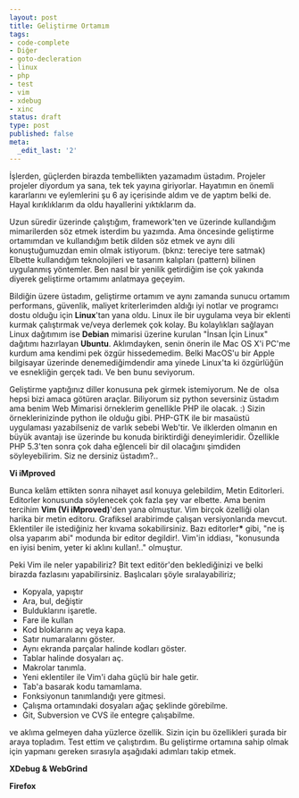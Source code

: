 ```yaml
---
layout: post
title: Geliştirme Ortamım
tags:
- code-complete
- Diğer
- goto-decleration
- linux
- php
- test
- vim
- xdebug
- xinc
status: draft
type: post
published: false
meta:
  _edit_last: '2'
---
```

İşlerden, güçlerden birazda tembellikten yazamadım üstadım. Projeler projeler diyordum ya sana, tek tek yayına giriyorlar. Hayatımın en önemli kararlarını ve eylemlerini şu 6 ay içerisinde aldım ve de yaptım belki de. Hayal kırıklıklarım da oldu hayallerini yıktıklarım da.

Uzun süredir üzerinde çalıştığım, framework'ten ve üzerinde kullandığım mimarilerden söz etmek isterdim bu yazımda. Ama öncesinde geliştirme ortamımdan ve kullandığım betik dilden söz etmek ve aynı dili konuştuğumuzdan emin olmak istiyorum. (bknz: tereciye tere satmak) Elbette kullandığım teknolojileri ve tasarım kalıpları (pattern) bilinen uygulanmış yöntemler. Ben nasıl bir yenilik getirdiğim ise çok yakında diyerek geliştirme ortamımı anlatmaya geçeyim.

Bildiğin üzere üstadım, geliştirme ortamım ve aynı zamanda sunucu ortamım performans, güvenlik, maliyet kriterlerimden aldığı iyi notlar ve programcı dostu olduğu için <strong>Linux</strong>'tan yana oldu. Linux ile bir uygulama veya bir eklenti kurmak çalıştırmak ve/veya derlemek çok kolay. Bu kolaylıkları sağlayan Linux dağıtımım ise <strong>Debian</strong> mimarisi üzerine kurulan "İnsan İçin Linux" dağıtımı hazırlayan <strong>Ubuntu</strong>. Aklımdayken, senin önerin ile Mac OS X'i PC'me kurdum ama kendimi pek özgür hissedemedim. Belki MacOS'u bir Apple bilgisayar üzerinde denemediğimdendir ama yinede Linux'ta ki özgürlüğün ve esnekliğin gerçek tadı. Ve ben bunu seviyorum.

Geliştirme yaptığınız diller konusuna pek girmek istemiyorum. Ne de  olsa hepsi bizi amaca götüren araçlar. Biliyorum siz python seversiniz üstadım ama benim Web Mimarisi örneklerim genellikle PHP ile olacak. :) Sizin örneklerinizinde python ile olduğu gibi. PHP-GTK ile bir masaüstü uygulaması yazabilseniz de varlık sebebi Web'tir. Ve ilklerden olmanın en büyük avantajı ise üzerinde bu konuda biriktirdiği deneyimleridir. Özellikle PHP 5.3'ten sonra çok daha eğlenceli bir dil olacağını şimdiden söyleyebilirim. Siz ne dersiniz üstadım?..

<strong>Vi iMproved</strong>

Bunca kelâm ettikten sonra nihayet asıl konuya gelebildim, Metin Editorleri. Editorler konusunda söylenecek çok fazla şey var elbette. Ama benim tercihim <strong>Vim (Vi iMproved)</strong>'den yana olmuştur. Vim birçok özelliği olan harika bir metin editoru. Grafiksel arabirimde çalışan versiyonlarıda mevcut. Eklentiler ile istediğiniz her kıvama sokabilirsiniz. Bazı editorler<strong>*</strong> gibi, "ne iş olsa yaparım abi" modunda bir editor degildir!. Vim'in iddiası, "konusunda en iyisi benim, yeter ki aklını kullan!.." olmuştur.

Peki Vim ile neler yapabiliriz? Bit text editör'den beklediğinizi ve belki birazda fazlasını yapabilirsiniz. Başlıcaları şöyle sıralayabiliriz;
<ul>
	<li>Kopyala, yapıştır</li>
	<li>Ara, bul, değiştir</li>
	<li>Bulduklarını işaretle.</li>
	<li>Fare ile kullan</li>
	<li>Kod bloklarını aç veya kapa.</li>
	<li>Satır numaralarını göster.</li>
	<li>Aynı ekranda parçalar halinde kodları göster.</li>
	<li>Tablar halinde dosyaları aç.</li>
	<li>Makrolar tanımla.</li>
	<li>Yeni eklentiler ile Vim'i daha güçlü bir hale getir.</li>
	<li>Tab'a basarak kodu tamamlama.</li>
	<li>Fonksiyonun tanımlandığı yere gitmesi.</li>
	<li>Çalışma ortamındaki dosyaları ağaç şeklinde görebilme.</li>
	<li>Git, Subversion ve CVS ile entegre çalışabilme.</li>
</ul>
ve aklıma gelmeyen daha yüzlerce özellik. Sizin için bu özellikleri şurada bir araya topladım. Test ettim ve çalıştırdım. Bu geliştirme ortamına sahip olmak için yapmanı gereken sırasıyla aşağıdaki adımları takip etmek.

<strong>XDebug &amp; WebGrind</strong>

<strong>Firefox</strong>
